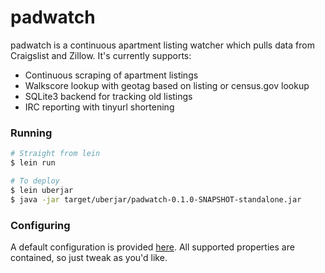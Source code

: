 # padwatch

padwatch is a continuous apartment listing watcher which pulls data from
Craigslist and Zillow. It's currently supports:

* Continuous scraping of apartment listings
* Walkscore lookup with geotag based on listing or census.gov lookup
* SQLite3 backend for tracking old listings
* IRC reporting with tinyurl shortening

### Running
```bash
# Straight from lein
$ lein run

# To deploy
$ lein uberjar
$ java -jar target/uberjar/padwatch-0.1.0-SNAPSHOT-standalone.jar
```

### Configuring
A default configuration is provided
[here](https://github.com/jeaye/padwatch/blob/master/resources/config.edn). All
supported properties are contained, so just tweak as you'd like.
